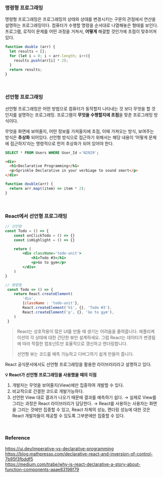 ### 명령형 프로그래밍

명령형 프로그래밍은 프로그래밍의 상태와 상태를 변경시키는 구문의 관점에서 연산을 설명하는 프로그래밍이다. 컴퓨터가 수행할 명령을 순서대로 나열해놓은 형태를 보인다. 프로그램, 로직이 문제를 어떤 과정을 거쳐서, **어떻게** 해결할 것인가에 초점이 맞추어져 있다.

```jsx
function double (arr) {
  let results = [];
  for (let i = 0; i < arr.length; i++){
    results.push(arr[i] * 2);
  }
  return results;
}
```
<br>

### 선언형 프로그래밍

선언형 프로그래밍은 어떤 방법으로 컴퓨터가 동작할지 나타내는 것 보다 무엇을 할 것인지를 설명하는 프로그래밍. 프로그램이 **무엇을 수행할지에 초점**을 맞춘 프로그래밍 방식이다.

무엇을 화면에 보여줄지, 어떤 정보를 가져올지에 초점, 이때 가져오는 방식, 보여주는 방식은 **추상화** 되어있다. 선언형 방식으로 접근하기 위해서는 해당 내용이 ‘어떻게 문제에 접근하지’라는 명령적으로 먼저 추상화가 되어 있어야 한다.

```sql
SELECT * FROM Users WHERE User_Id ='N2929';
```

```html
<div>
  <h1>Declarative Programming</h1>
  <p>Sprinkle Declarative in your verbiage to sound smart</p>
</div>
```

```jsx
function double(arr) {
  return arr.map((item) => item * 2);
}
```
<br>

### React에서 선언형 프로그래밍

```jsx
// 선언형
const Todo = () => {
	const onClickTodo = () => {}
	const isHighlight = () => {}

	return (
		<div className='todo-unit'>
			<h1>Todo #3</h1>
			<p>Go to gym</p>
		</div>
	)
}

// 명령형
 const Todo => () => {
 	return React.createElement(
 		'div',
 		{className : 'todo-unit'},
 		React.createElement('h1', {}, 'Todo #3'),
 		React.createElement('p', {}, 'Go to gym'),
 	)
 }
```

> React는 상호작용이 많은 UI를 만들 때 생기는 어려움을 줄여줍니다. 애플리케이션의 각 상태에 대한 간단한 뷰만 설계하세요. 그럼 React는 데이터가 변경됨에 따라 적절한 컴포넌트만 효율적으로 갱신하고 렌더링합니다.
> 
> 
> 선언형 뷰는 코드를 예측 가능하고 디버그하기 쉽게 만들어 줍니다.
> 

React 공식문서에서도 선언형 프로그래밍을 활용한 라이브러리라고 설명하고 있다.


**💡 React가 선언형 프로그래밍을 사용했을 때의 이점**

1. 개발자는 무엇을 보여줄지(View)에만 집중하여 개발할 수 있다.
2. 비교적으로 간결한 코드로 개발가능하다.
3. 선언한 View 대로 결과가 나오기 때문에 결과를 예측하기 쉽다.
    → 실제로 View를 그리는 과정은 React 라이브러리가 담당한다.
    → React를 사용하는 사용자는 화면을 그리는 것에만 집중할 수 있고, React 자체의 성능, 랜더링 성능에 대한 것은 React 개발자들이 제공할 수 있도록 그부분에만 집중할 수 있다.
<br>

### Reference
https://ui.dev/imperative-vs-declarative-programming  
https://blog.mathpresso.com/declarative-react-and-inversion-of-control-7b95f3fbddf5  
https://medium.com/trabe/why-is-react-declarative-a-story-about-function-components-aaae83198f79 
